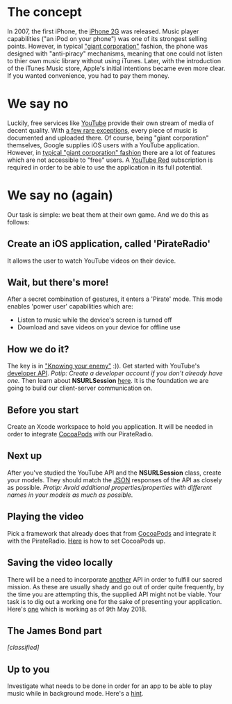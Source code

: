 # The concept
In 2007, the first iPhone, the [iPhone 2G](https://en.wikipedia.org/wiki/IPhone_(1st_generation)) was released. Music player capabilities ("an iPod on your phone") was one of its strongest selling points. However, in typical ["giant corporation"](https://en.wikipedia.org/wiki/Apple_Inc.) fashion, the phone was designed with "anti-piracy" mechanisms, meaning that one could not listen to thier own music library without using iTunes. Later, with the introduction of the iTunes Music store, Apple's initial intentions became even more clear. If you wanted convenience, you had to pay them money.

# We say no

Luckily, free services like [YouTube](https://www.youtube.com) provide their own stream of media of decent quality. With [a few rare exceptions](https://www.youtube.com/watch?v=DkiA3yydKAw), every piece of music is documented and uploaded there. Of course, being "giant corporation" themselves, Google supplies iOS users with a YouTube application. However, in [typical "giant corporation" fashion](http://4liberty.eu/wp-content/uploads/2016/02/RTR2RSIQ.jpg) there are a lot of features which are not accessible to "free" users. A [YouTube Red](https://www.youtube.com/red) subscription is required in order to be able to use the application in its full potential.

# We say no (again)

Our task is simple: we beat them at their own game. And we do this as follows:

## Create an iOS application, called 'PirateRadio'

 It allows the user to watch YouTube videos on their device.

## Wait, but there's more!

After a secret combination of gestures, it enters a 'Pirate' mode. This mode enables 'power user' capabilities which are:

* Listen to music while the device's screen is turned off
* Download and save videos on your device for offline use

## How we do it?

The key is in ["Knowing your enemy"](https://www.youtube.com/watch?v=4smim2MNvF8) :)). Get started with YouTube's [developer API](https://developers.google.com/youtube/). _Potip: Create a developer account if you don't already have one._ Then learn about **NSURLSession** [here](https://developer.apple.com/documentation/foundation/nsurlsession). It is the foundation we are going to build our client-server communication on.

## Before you start

Create an Xcode workspace to hold you application. It will be needed in order to integrate [CocoaPods](https://cocoapods.org/about) with our PirateRadio.

## Next up

After you've studied the YouTube API and the **NSURLSession** class, create your models. They should match the [JSON](https://www.w3schools.com/js/js_json_intro.asp) responses of the API as closely as possible. _Protip: Avoid additional properties/properties with different names in your models as much as possible._

## Playing the video

Pick a framework that already does that from [CocoaPods](https://cocoapods.org/) and integrate it with the PirateRadio. [Here](https://guides.cocoapods.org/) is how to set CocoaPods up.

## Saving the video locally

There will be a need to incorporate [another](https://media.giphy.com/media/GV3aYiEP8qbao/giphy.gif) API in order to fulfill our sacred mission. As these are usually shady and go out of order quite frequently, by the time you are attempting this, the supplied API might not be viable. Your task is to dig out a working one for the sake of presenting your application. Here's [one](https://market.mashape.com/CoolGuruji/youtube-to-mp3-download) which is working as of 9th May 2018.

## The James Bond part

_[classified]_

## Up to you

Investigate what needs to be done in order for an app to be able to play music while in background mode. Here's a [hint](https://developer.apple.com/documentation/avfoundation/avplayer).